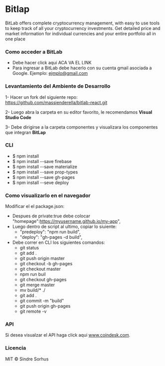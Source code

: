 # Bitlap
 BitLab offers complete cryptocurrency management, with easy to use tools to keep track of all your cryptocurrency investments. Get detailed price and market information for individual currencies and your entire portfolio all in one place

### Como acceder a BitLab
* Debe hacer click aqui ACA VA EL LINK 
* Para ingresar a BitLab debe hacerlo con su cuenta  gmail asociada a Google.
 Ejemplo: ejmplo@gmail.com

### Levantamiento del Ambiente de **Desarrollo**
1- Hacer un fork del siguiente repo: https://github.com/massienderella/bitlab-react.git 

2- Luego abra la carpeta en su editor favorito, le recomendamos **Visual Studio Code**

3- Debe dirigirse a la carpeta componentes y visualizara los componentes que integran **BitLap**

### CLI 
* $ npm install 
* $ npm install --save firebase
* $ npm install --save materialize
* $ npm install --save prop-types
* $ npm install --save gh-pages
* $ npm install --seve deploy

### Como visualizarlo en el navegador 
Modificar el el  package.json:
* Despues de private:true debe colocar  "homepage":https://myusername.github.io/my-app",
* Luego dentro de script al ultimo, copiar lo siuiente:
  * "predeploy": "npm run build",
  * "deploy": "gh-pages -d build",
* Debe correr en CLI los siguientes comandos:
  * git status
  * git add .
  * git push origin master
  * git checkout -b gh-pages
  * git checkout master
  * npm run buil
  * git checkout gh-pages
  * git merge master
  * mv build/* ./
  * git add .
  * git commit -m "build"
  * git push origin gh-pages
  * git remote -v

### API
Si desea visualzar el API haga click aqui www.coindesk.com.

### Licencia 
MIT © Sindre Sorhus

